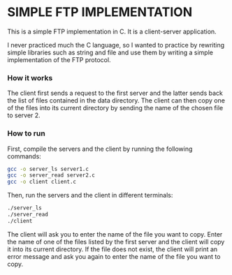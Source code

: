 # SIMPLE FTP IMPLEMENTATION

This is a simple FTP implementation in C. It is a client-server application.

I never practiced much the C language, so I wanted to practice by rewriting simple libraries such as string and file and use them by writing a simple implementation of the FTP protocol.

### How it works
The client first sends a request to the first server and the latter sends back the list of files contained in the data directory. The client can then copy one of the files into its current directory by sending the name of the chosen file to server 2.

### How to run
First, compile the servers and the client by running the following commands:
```bash
gcc -o server_ls server1.c
gcc -o server_read server2.c
gcc -o client client.c
```
Then, run the servers and the client in different terminals:
```bash
./server_ls
./server_read
./client
```
The client will ask you to enter the name of the file you want to copy. Enter the name of one of the files listed by the first server and the client will copy it into its current directory. If the file does not exist, the client will print an error message and ask you again to enter the name of the file you want to copy.